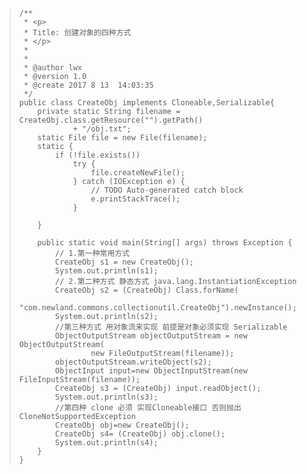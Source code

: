 >     /**
>      * <p>
>      * Title: 创建对象的四种方式
>      * </p>
>      * 
>      * 
>      * @author lwx
>      * @version 1.0
>      * @create 2017 8 13  14:03:35
>      */
>     public class CreateObj implements Cloneable,Serializable{
>         private static String filename = CreateObj.class.getResource("").getPath()
>                 + "/obj.txt";
>         static File file = new File(filename);
>         static {
>             if (!file.exists())
>                 try {
>                     file.createNewFile();
>                 } catch (IOException e) {
>                     // TODO Auto-generated catch block
>                     e.printStackTrace();
>                 }
>     
>         }
>     
>         public static void main(String[] args) throws Exception {
>             // 1.第一种常用方式
>             CreateObj s1 = new CreateObj();
>             System.out.println(s1);
>             // 2.第二种方式 静态方式 java.lang.InstantiationException
>             CreateObj s2 = (CreateObj) Class.forName(
>                     "com.newland.commons.collectionutil.CreateObj").newInstance();
>             System.out.println(s2);
>             //第三种方式 用对象流来实现 前提是对象必须实现 Serializable
>             ObjectOutputStream objectOutputStream = new ObjectOutputStream(
>                     new FileOutputStream(filename));
>             objectOutputStream.writeObject(s2);
>             ObjectInput input=new ObjectInputStream(new FileInputStream(filename));
>             CreateObj s3 = (CreateObj) input.readObject();
>             System.out.println(s3);
>             //第四种 clone 必须 实现Cloneable接口 否则抛出CloneNotSupportedException
>             CreateObj obj=new CreateObj();
>             CreateObj s4= (CreateObj) obj.clone();
>             System.out.println(s4);
>         }
>     }